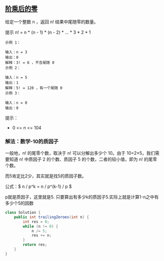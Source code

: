## [阶乘后的零](https://leetcode.cn/problems/factorial-trailing-zeroes/description/)

给定一个整数 n ，返回 n! 结果中尾随零的数量。

提示 n! = n * (n - 1) * (n - 2) * ... * 3 * 2 * 1


````
示例 1：

输入：n = 3
输出：0
解释：3! = 6 ，不含尾随 0
示例 2：

输入：n = 5
输出：1
解释：5! = 120 ，有一个尾随 0
示例 3：

输入：n = 0
输出：0
````

提示：

- 0 <= n <= 104

### 解法：数学-10的质因子
一般地，n! 的尾零个数，取决于 n! 可以分解出多少个 10。由于 10=2×5，我们需要知道 n! 中质因子 2 的个数、质因子 5 的个数，二者的较小值，即为 n! 的尾零个数。

而5肯定比2少，其实就是找5的质因子数。

公式：$ n / p^k = n / p^(k-1) / p $

p就是质因子，这里就是5. 只要算出有多少k的质因子5.实际上就是计算1-n之中有多少个5的因数
````java
class Solution {
    public int trailingZeroes(int n) {
        int res = 0;
        while (n != 0) {
            n /= 5;
            res += n;
        }
        return res;
    }
}
````